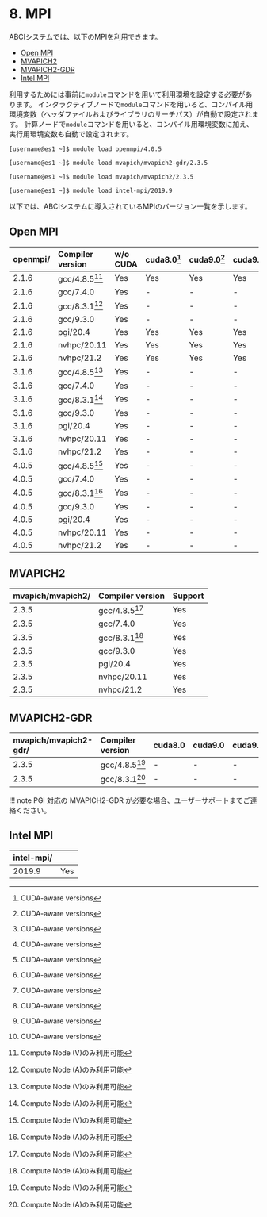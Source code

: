 # 8. MPI

ABCIシステムでは、以下のMPIを利用できます。

* [Open MPI](https://www.open-mpi.org/)
* [MVAPICH2](http://mvapich.cse.ohio-state.edu/overview/#mv2)
* [MVAPICH2-GDR](http://mvapich.cse.ohio-state.edu/overview/#mv2gdr)
* [Intel MPI](https://software.intel.com/en-us/intel-mpi-library)

利用するためには事前に`module`コマンドを用いて利用環境を設定する必要があります。
インタラクティブノードで`module`コマンドを用いると、コンパイル用環境変数（ヘッダファイルおよびライブラリのサーチパス）が自動で設定されます。
計算ノードで`module`コマンドを用いると、コンパイル用環境変数に加え、実行用環境変数も自動で設定されます。

```
[username@es1 ~]$ module load openmpi/4.0.5
```

```
[username@es1 ~]$ module load mvapich/mvapich2-gdr/2.3.5
```

```
[username@es1 ~]$ module load mvapich/mvapich2/2.3.5
```

```
[username@es1 ~]$ module load intel-mpi/2019.9
```

以下では、ABCIシステムに導入されているMPIのバージョン一覧を示します。

## Open MPI

| openmpi/ | Compiler version | w/o CUDA | cuda8.0[^1] | cuda9.0[^1] | cuda9.1[^1] | cuda9.2[^1] | cuda10.0[^1] | cuda10.1[^1] | cuda10.2[^1] | cuda11.0[^1] | cuda11.1[^1] | cuda11.2[^1] |
|:--|:--|:--|:--|:--|:--|:--|:--|:--|:--|:--|:--|:--|
| 2.1.6  | gcc/4.8.5[^2] | Yes | Yes | Yes | Yes | Yes | Yes | Yes | Yes | Yes | Yes | Yes |
| 2.1.6  | gcc/7.4.0     | Yes | -   | -   | -   | Yes | Yes | Yes | Yes | Yes | Yes | Yes |
| 2.1.6  | gcc/8.3.1[^3] | Yes | -   | -   | -   | Yes | Yes | Yes | Yes | Yes | Yes | Yes |
| 2.1.6  | gcc/9.3.0     | Yes | -   | -   | -   | -   | -   | Yes | Yes | Yes | Yes | Yes |
| 2.1.6  | pgi/20.4      | Yes | Yes | Yes | Yes | Yes | Yes | Yes | Yes | Yes | Yes | Yes |
| 2.1.6  | nvhpc/20.11   | Yes | Yes | Yes | Yes | Yes | Yes | Yes | Yes | Yes | Yes | Yes |
| 2.1.6  | nvhpc/21.2    | Yes | Yes | Yes | Yes | Yes | Yes | Yes | Yes | Yes | Yes | Yes |
| 3.1.6  | gcc/4.8.5[^2] | Yes | -   | -   | -   | Yes | Yes | Yes | Yes | Yes | Yes | Yes |
| 3.1.6  | gcc/7.4.0     | Yes | -   | -   | -   | Yes | Yes | Yes | Yes | Yes | Yes | Yes |
| 3.1.6  | gcc/8.3.1[^3] | Yes | -   | -   | -   | Yes | Yes | Yes | Yes | Yes | Yes | Yes |
| 3.1.6  | gcc/9.3.0     | Yes | -   | -   | -   | Yes | Yes | Yes | Yes | Yes | Yes | Yes |
| 3.1.6  | pgi/20.4      | Yes | -   | -   | -   | Yes | Yes | Yes | Yes | Yes | Yes | Yes |
| 3.1.6  | nvhpc/20.11   | Yes | -   | -   | -   | Yes | Yes | Yes | Yes | Yes | Yes | Yes |
| 3.1.6  | nvhpc/21.2    | Yes | -   | -   | -   | Yes | Yes | Yes | Yes | Yes | Yes | Yes |
| 4.0.5  | gcc/4.8.5[^2] | Yes | -   | -   | -   | Yes | Yes | Yes | Yes | Yes | Yes | Yes |
| 4.0.5  | gcc/7.4.0     | Yes | -   | -   | -   | Yes | Yes | Yes | Yes | Yes | Yes | Yes |
| 4.0.5  | gcc/8.3.1[^3] | Yes | -   | -   | -   | Yes | Yes | Yes | Yes | Yes | Yes | Yes |
| 4.0.5  | gcc/9.3.0     | Yes | -   | -   | -   | Yes | Yes | Yes | Yes | Yes | Yes | Yes |
| 4.0.5  | pgi/20.4      | Yes | -   | -   | -   | Yes | Yes | Yes | Yes | Yes | Yes | Yes |
| 4.0.5  | nvhpc/20.11   | Yes | -   | -   | -   | Yes | Yes | Yes | Yes | Yes | Yes | Yes |
| 4.0.5  | nvhpc/21.2    | Yes | -   | -   | -   | Yes | Yes | Yes | Yes | Yes | Yes | Yes |

[^1]: CUDA-aware versions
[^2]: Compute Node (V)のみ利用可能
[^3]: Compute Node (A)のみ利用可能

## MVAPICH2

| mvapich/mvapich2/ | Compiler version | Support |
|:--|:--|:--|
| 2.3.5 | gcc/4.8.5[^2] | Yes |
| 2.3.5 | gcc/7.4.0     | Yes |
| 2.3.5 | gcc/8.3.1[^3] | Yes |
| 2.3.5 | gcc/9.3.0     | Yes |
| 2.3.5 | pgi/20.4      | Yes |
| 2.3.5 | nvhpc/20.11   | Yes |
| 2.3.5 | nvhpc/21.2    | Yes |

## MVAPICH2-GDR

| mvapich/mvapich2-gdr/ | Compiler version | cuda8.0 | cuda9.0 | cuda9.1 | cuda9.2 | cuda10.0 | cuda10.1 | cuda10.2 | cuda11.0 |
|:--|:--|:--|:--|:--|:--|:--|:--|:--|:--|
| 2.3.5  | gcc/4.8.5[^2] | -   | -   | -   | -   | -   | -   | Yes | Yes |
| 2.3.5  | gcc/8.3.1[^3] | -   | -   | -   | -   | -   | -   | -   | -   |

!!! note
    PGI 対応の MVAPICH2-GDR が必要な場合、ユーザーサポートまでご連絡ください。

## Intel MPI

| intel-mpi/ | |
|:--|:--|
| 2019.9 | Yes |
